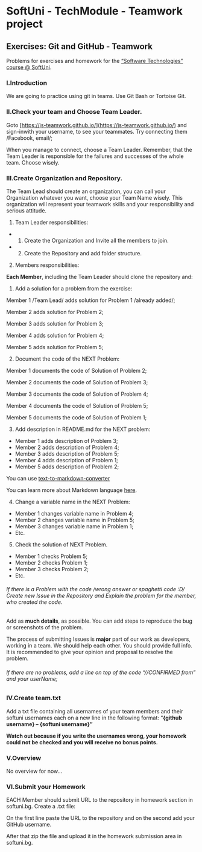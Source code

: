 # SoftUni - TechModule - Teamwork project
## Exercises: Git and GitHub - Teamwork

Problems for exercises and homework for the [“Software Technologies” course @ SoftUni](https://softuni.bg/courses/software-technologies).

### I.Introduction
We are going to practice using git in teams. Use Git Bash or Tortoise Git.

### II.Check your team and Choose Team Leader.

Goto [https://js-teamwork.github.io/](https://js-teamwork.github.io/) and sign-inwith your username, to see your teammates. Try connecting them /Facebook, email/; 

When you manage to connect, choose a Team Leader. Remember, that the Team Leader is responsible for the failures and successes of the whole team. Choose wisely. 

### III.Create Organization and Repository.

The Team Lead should create an organization, you can call your Organization whatever you want, choose your Team Name wisely. This organization will represent your teamwork skills and your responsibility and serious attitude.

1. Team Leader responsibilities: 
- 1. Create the Organization and Invite all the members to join. 
- 2. Create the Repository and add folder structure.

2. Members responsibilities:  

**Each Member**, including the Team Leader should clone the repository and:

1. Add a solution for a problem from the exercise: 

Member
1 /Team Lead/ adds solution for Problem 1 /already added/;

Member
2 adds solution for Problem 2;

Member
3 adds solution for Problem 3;

Member
4 adds solution for Problem 4;

Member
5 adds solution for Problem 5;

2. Document the code of the NEXT Problem: 

Member
1 documents the code of Solution of Problem 2;

Member
2 documents the code of Solution of Problem 3;

Member
3 documents the code of Solution of Problem 4;

Member
4 documents the code of Solution of Problem 5;

Member
5 documents the code of Solution of Problem 1;

3. Add description in README.md for the NEXT problem: 

- Member 1 adds description of Problem 3; 
- Member 2 adds description of Problem 4; 
- Member 3 adds description of Problem 5; 
- Member 4 adds description of Problem 1; 
- Member 5 adds description of Problem 2; 

You can use [text-to-markdown-converter](http://markitdown.medusis.com/)

You can learn more about Markdown language [here](https://en.wikipedia.org/wiki/Markdown).

4. Change a variable name in the NEXT Problem:  

- Member 1 changes variable name in Problem 4; 
- Member 2 changes variable name in Problem 5; 
- Member 3 changes variable name in Problem 1; 
- Etc. 

5. Check the solution of NEXT Problem. 

- Member 1 checks Problem 5; 
- Member 2 checks Problem 1; 
- Member 3 checks Problem 2; 
- Etc. 

###### If there is a Problem with the code /wrong answer or spaghetti code :D/ Create new Issue in the Repository and Explain the problem for the member, who created the code. 

Add as **much details**, as possible. You can add steps to reproduce the bug or screenshots of the problem.

The process of submitting Issues is **major** part of our work as developers, working in a team. We should help each other. You should provide full info. It is recommended to give your opinion and proposal to resolve the problem.

###### If there are no problems, add a line on top of the code “//CONFIRMED from” and your userName;

### IV.Create team.txt

Add a txt file containing all usernames of your team members and their softuni usernames each on a new line in the following format: “**{github username} – {softuni username}”**

**Watch out because if you write the usernames wrong, your homework could not be checked and you will receive no bonus points.**

### V.Overview

No overview for now...

### VI.Submit your Homework

EACH Member should submit URL to the repository in homework section in softuni.bg. Create a .txt file:

On the first line paste the URL to the repository and on the second add your GitHub username.

After that zip the file and upload it in the homework submission area in softuni.bg.
